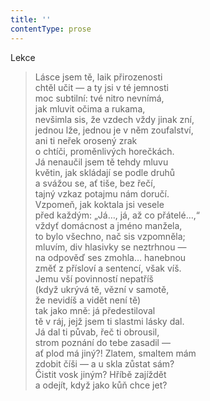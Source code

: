 ```yaml
---
title: ''
contentType: prose
---
```


Lekce

> Lásce jsem tě, laik přirozenosti  
> chtěl učit — a ty jsi v té jemnosti  
> moc subtilní: tvé nitro nevnímá,  
> jak mluvit očima a rukama,  
> nevšimla sis, že vzdech vždy jinak zní,  
> jednou lže, jednou je v něm zoufalství,  
> ani ti neřek orosený zrak  
> o chtíči, proměnlivých horečkách.  
> Já nenaučil jsem tě tehdy mluvu  
> květin, jak skládají se podle druhů  
> a svážou se, ať tiše, bez řečí,  
> tajný vzkaz potajmu nám doručí.  
> Vzpomeň, jak koktala jsi vesele  
> před každým: „Já…, já, až co přátelé…,“  
> vždyť domácnost a jméno manžela,  
> to bylo všechno, nač sis vzpomněla;  
> mluvím, div hlasivky se neztrhnou —  
> na odpověď ses zmohla… hanebnou  
> změť z přísloví a sentencí, však víš.  
> Jemu vší povinností nepatříš  
> (když ukrývá tě, vězní v samotě,  
> že nevidíš a vidět není tě)  
> tak jako mně: já předestiloval  
> tě v ráj, jejž jsem ti slastmi lásky dal.  
> Já dal ti půvab, řeč ti obrousil,  
> strom poznání do tebe zasadil —  
> ať plod má jiný?! Zlatem, smaltem mám  
> zdobit číši — a u skla zůstat sám?  
> Čistit vosk jiným? Hříbě zajíždět  
> a odejít, když jako kůň chce jet?
